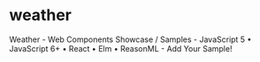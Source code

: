 # weather
Weather - Web Components Showcase / Samples - JavaScript 5 • JavaScript 6+ • React • Elm • ReasonML - Add Your Sample!
